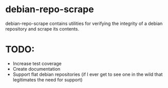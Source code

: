 # debian-repo-scrape

debian-repo-scrape contains utilities for verifying the integrity of a debian repository and scrape its contents.

# TODO:
- Increase test coverage
- Create documentation
- Support flat debian repositories (if I ever get to see one in the wild that legitimates the need for support)

